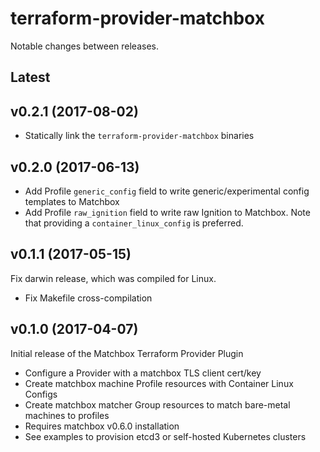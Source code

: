 # terraform-provider-matchbox

Notable changes between releases.

## Latest

## v0.2.1 (2017-08-02)

* Statically link the `terraform-provider-matchbox` binaries

## v0.2.0 (2017-06-13)

* Add Profile `generic_config` field to write generic/experimental config templates to Matchbox
* Add Profile `raw_ignition` field to write raw Ignition to Matchbox. Note that providing a `container_linux_config` is preferred.

## v0.1.1 (2017-05-15)

Fix darwin release, which was compiled for Linux.

* Fix Makefile cross-compilation

## v0.1.0 (2017-04-07)

Initial release of the Matchbox Terraform Provider Plugin

* Configure a Provider with a matchbox TLS client cert/key
* Create matchbox machine Profile resources with Container Linux Configs
* Create matchbox matcher Group resources to match bare-metal machines to profiles
* Requires matchbox v0.6.0 installation
* See examples to provision etcd3 or self-hosted Kubernetes clusters
